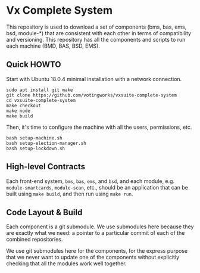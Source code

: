 # Vx Complete System

This repository is used to download a set of components (bms, bas,
ems, bsd, module-\*) that are consistent with each other in terms of
compatibility and versioning. This repository has all the components
and scripts to run each machine (BMD, BAS, BSD, EMS).

## Quick HOWTO

Start with Ubuntu 18.0.4 minimal installation with a network connection.

```
sudo apt install git make
git clone https://github.com/votingworks/vxsuite-complete-system
cd vxsuite-complete-system
make checkout
make node
make build
```

Then, it's time to configure the machine with all the users, permissions, etc.

```
bash setup-machine.sh
bash setup-election-manager.sh
bash setup-lockdown.sh
```

## High-level Contracts

Each front-end system, `bms`, `bas`, `ems`, and `bsd`, and each
module, e.g. `module-smartcards`, `module-scan`, etc., should be an
application that can be built using `make build`, and then run using
`make run`.

## Code Layout & Build

Each component is a git submodule. We use submodules here because they
are exactly what we need: a pointer to a particular commit of each of
the combined repositories.

We use git submodules here for the components, for the express purpose
that we never want to update one of the components without explicitly
checking that all the modules work well together.

